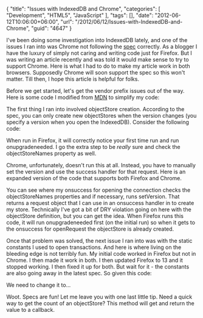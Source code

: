 {
	"title": "Issues with IndexedDB and Chrome",
	"categories": [
		"Development",
		"HTML5",
		"JavaScript"
	],
	"tags": [],
	"date": "2012-06-12T10:06:00+06:00",
	"url": "/2012/06/12/Issues-with-IndexedDB-and-Chrome",
	"guid": "4647"
}

I've been doing some investigation into IndexedDB lately, and one of the issues I ran into was Chrome not following the <a href="http://www.w3.org/TR/IndexedDB/">spec</a> correctly. As a blogger I have the luxury of simply not caring and writing code just for Firefox. But I was writing an article recently and was told it would make sense to try to support Chrome. Here is what I had to do to make my article work in both browsers. Supposedly Chrome will soon support the spec so this won't matter. Till then, I hope this article is helpful for folks.
<!--more-->
Before we get started, let's get the vendor prefix issues out of the way. Here is some code I modified from <a href="https://developer.mozilla.org/en-US/">MDN</a> to simplify my code:

<script src="https://gist.github.com/2917664.js?file=gistfile1.js"></script>

The first thing I ran into involved objectStore creation. According to the spec, you can only create new objectStores when the version changes (you specify a version when you open the IndexedDB). Consider the following code:

<script src="https://gist.github.com/2917602.js?file=gistfile1.txt"></script>

When run in Firefox, it will correctly notice your first time run and run onupgradeneeded. I go the extra step to be <i>really</i> sure and check the objectStoreNames property as well. 

Chrome, unfortunately, doesn't run this at all. Instead, you have to manually set the version and use the success handler for that request. Here is an expanded version of the code that supports both Firefox and Chrome.

<script src="https://gist.github.com/2917615.js?file=gistfile1.js"></script>

You can see where my onsuccess for opening the connection checks the objectStoreNames properties and if necessary, runs setVersion. That returns a request object that I can use in an onsuccess handler in to create my store. Technically I've got a bit of DRY violation going on here with the objectStore definition, but you can get the idea. When Firefox runs this code, it will run onupgradeneeded first (on the initial run) so when it gets to the onsuccess for openRequest the objectStore is already created.

Once that problem was solved, the next issue I ran into was with the static constants I used to open transactions. And here is where living on the bleeding edge is not terribly fun. My initial code worked in Firefox but not in Chrome. I then made it work in both. I then updated Firefox to 13 and it stopped working. I then fixed it up for both. But wait for it - the constants are also going away in the latest spec. So given this code:

<script src="https://gist.github.com/2917697.js?file=gistfile1.js"></script>

We need to change it to...

<script src="https://gist.github.com/2917720.js?file=gistfile1.js"></script>

Woot. Specs are fun! Let me leave you with one last little tip. Need a quick way to get the count of an objectStore? This method will get and return the value to a callback. 

<script src="https://gist.github.com/2917745.js?file=gistfile1.js"></script>